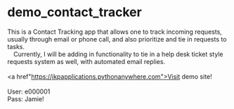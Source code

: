 # demo_contact_tracker
This is a Contact Tracking app that allows one to track incoming requests, usually through email or phone call, and also prioritize and tie in requests to tasks.
<br>
&emsp;Currently, I will be adding in functionality to tie in a help desk ticket style requests system as well, with automated email replies.
<br>
<br><a href"https://jkpapplications.pythonanywhere.com">Visit demo site!</a>
<br><br>
User: e000001<br>
Pass: Jamie! 

